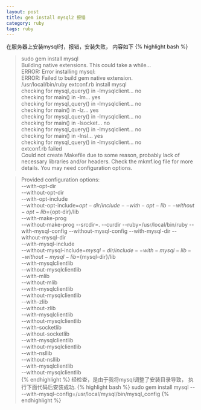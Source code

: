 ```yaml
---
layout: post
title: gem install mysql2 报错
category: ruby
tags: ruby
---
```


在服务器上安装mysql时，报错，安装失败， 内容如下
{% highlight bash %}
> sudo gem install mysql  
> Building native extensions.  This could take a while...   
> ERROR:  Error installing mysql:  
> ERROR: Failed to build gem native extension.  
> /usr/local/bin/ruby extconf.rb install mysql     
> checking for mysql_query() in -lmysqlclient... no      
> checking for main() in -lm... yes   
> checking for mysql_query() in -lmysqlclient... no   
> checking for main() in -lz... yes   
> checking for mysql_query() in -lmysqlclient... no   
> checking for main() in -lsocket... no   
> checking for mysql_query() in -lmysqlclient... no   
> checking for main() in -lnsl... yes   
> checking for mysql_query() in -lmysqlclient... no   
> extconf.rb failed  
> Could not create Makefile due to some reason, probably lack of   
> necessary libraries and/or headers.  Check the mkmf.log file for more   
> details.  You may need configuration options.   

> Provided configuration options:   
>    --with-opt-dir   
>    --without-opt-dir   
>    --with-opt-include   
>    --without-opt-include=${opt-dir}/include   
>    --with-opt-lib   
>    --without-opt-lib=${opt-dir}/lib   
>    --with-make-prog   
>    --without-make-prog 
>    --srcdir=. 
>    --curdir 
>    --ruby=/usr/local/bin/ruby 
>    --with-mysql-config 
>    --without-mysql-config 
>    --with-mysql-dir 
>    --without-mysql-dir   
>    --with-mysql-include   
>    --without-mysql-include=${mysql-dir}/include   
>    --with-mysql-lib   
>    --without-mysql-lib=${mysql-dir}/lib   
>    --with-mysqlclientlib   
>    --without-mysqlclientlib   
>    --with-mlib   
>    --without-mlib   
>    --with-mysqlclientlib   
>    --without-mysqlclientlib   
>    --with-zlib   
>    --without-zlib   
>    --with-mysqlclientlib   
>    --without-mysqlclientlib   
>    --with-socketlib   
>    --without-socketlib   
>    --with-mysqlclientlib   
>    --without-mysqlclientlib   
>    --with-nsllib   
>    --without-nsllib   
>    --with-mysqlclientlib   
>    --without-mysqlclientlib    
{% endhighlight %}
经检查，是由于我将mysql调整了安装目录导致， 执行下面代码后安装成功.
{% highlight bash %}
    sudo gem install mysql -- --with-mysql-config=/usr/local/mysql/bin/mysql_config
{% endhighlight %}